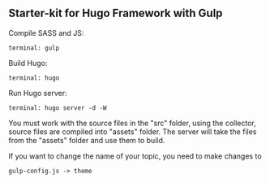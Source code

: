 ## Starter-kit for Hugo Framework with Gulp

Compile SASS and JS:

````
terminal: gulp
````

Build Hugo:

````
terminal: hugo
````

Run Hugo server:

````
terminal: hugo server -d -W
````

You must work with the source files in the "src" folder, using the collector, source files are compiled into "assets" folder. 
The server will take the files from the "assets" folder and use them to build.

If you want to change the name of your topic, you need to make changes to

````
gulp-config.js -> theme
````